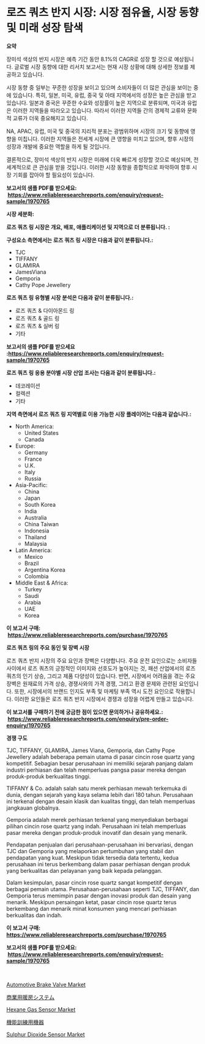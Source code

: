 <p><h1>로즈 쿼츠 반지 시장: 시장 점유율, 시장 동향 및 미래 성장 탐색</h1></p><p><strong>요약</strong></p>
<p><p>장미석 색상의 반지 시장은 예측 기간 동안 8.1%의 CAGR로 성장 할 것으로 예상됩니다. 글로벌 시장 동향에 대한 리서치 보고서는 현재 시장 상황에 대해 상세한 정보를 제공하고 있습니다.</p><p>시장 동향 중 일부는 꾸준한 성장을 보이고 있으며 소비자들이 더 많은 관심을 보이는 중에 있습니다. 특히, 일본, 미국, 유럽, 중국 및 아태 지역에서의 성장은 높은 관심을 받고 있습니다. 일본과 중국은 꾸준한 수요와 성장률이 높은 지역으로 분류되며, 미국과 유럽은 이러한 지역들을 따라오고 있습니다. 따라서 이러한 지역들 간의 경제적 교류와 문화적 교류가 더욱 중요해지고 있습니다.</p><p>NA, APAC, 유럽, 미국 및 중국의 지리적 분포는 광범위하며 시장의 크기 및 동향에 영향을 미칩니다. 이러한 지역들은 전세계 시장에 큰 영향을 미치고 있으며, 향후 시장의 성장과 개발에 중요한 역할을 하게 될 것입니다.</p><p>결론적으로, 장미석 색상의 반지 시장은 미래에 더욱 빠르게 성장할 것으로 예상되며, 전 세계적으로 큰 관심을 받을 것입니다. 이러한 시장 동향을 종합적으로 파악하여 향후 시장 기회를 잡아야 할 필요성이 있습니다.</p></p>
<p><strong>보고서의 샘플 PDF를 받으세요: &nbsp;<a href="https://www.reliableresearchreports.com/enquiry/request-sample/1970765">https://www.reliableresearchreports.com/enquiry/request-sample/1970765</a></strong></p>
<p><strong>시장 세분화:</strong></p>
<p><strong> 로즈 쿼츠 링 시장은 개요, 배포, 애플리케이션 및 지역으로 더 분류됩니다. :</strong></p>
<p><strong>구성요소 측면에서는 로즈 쿼츠 링 시장은 다음과 같이 분류됩니다.:</strong></p>
<p><ul><li>TJC</li><li>TIFFANY</li><li>GLAMIRA</li><li>JamesViana</li><li>Gemporia</li><li>Cathy Pope Jewellery</li></ul></p>
<p><strong> 로즈 쿼츠 링 유형별 시장 분석은 다음과 같이 분류됩니다.:</strong></p>
<p><ul><li>로즈 쿼츠 & 다이아몬드 링</li><li>로즈 쿼츠 & 골드 링</li><li>로즈 쿼츠 & 실버 링</li><li>기타</li></ul></p>
<p><strong>보고서의 샘플 PDF를 받으세요 :<a href="https://www.reliableresearchreports.com/enquiry/request-sample/1970765">https://www.reliableresearchreports.com/enquiry/request-sample/1970765</a></strong></p>
<p><strong> 로즈 쿼츠 링 응용 분야별 시장 산업 조사는 다음과 같이 분류됩니다.:</strong></p>
<p><ul><li>데코레이션</li><li>컬렉션</li><li>기타</li></ul></p>
<p><strong>지역 측면에서 로즈 쿼츠 링 지역별로 이용 가능한 시장 플레이어는 다음과 같습니다.:</strong></p>
<p><ul>
    <li>
        North America:
        <ul>
            <li>United States</li>
            <li>Canada</li>
        </ul>
    </li>
    <li>
        Europe:
        <ul>
            <li>Germany</li>
            <li>France</li>
            <li>U.K.</li>
            <li>Italy</li>
            <li>Russia</li>
        </ul>
    </li>
    <li>
        Asia-Pacific:
        <ul>
            <li>China</li>
            <li>Japan</li>
            <li>South Korea</li>
            <li>India</li>
            <li>Australia</li>
            <li>China Taiwan</li>
            <li>Indonesia</li>
            <li>Thailand</li>
            <li>Malaysia</li>
        </ul>
    </li>
    <li>
        Latin America:
        <ul>
            <li>Mexico</li>
            <li>Brazil</li>
            <li>Argentina Korea</li>
            <li>Colombia</li>
        </ul>
    </li>
    <li>
        Middle East & Africa:
        <ul>
            <li>Turkey</li>
            <li>Saudi</li>
            <li>Arabia</li>
            <li>UAE</li>
            <li>Korea</li>
        </ul>
    </li>
    </ul></p>
<p><strong>이 보고서 구매: &nbsp;<a href="https://www.reliableresearchreports.com/purchase/1970765">https://www.reliableresearchreports.com/purchase/1970765</a></strong></p>
<p><strong>로즈 쿼츠 링의 주요 동인 및 장벽 시장</strong></p>
<p><p>로즈 쿼츠 반지 시장의 주요 요인과 장벽은 다양합니다. 주요 운전 요인으로는 소비자들 사이에서 로즈 쿼츠의 긍정적인 이미지와 선호도가 높아지는 것, 패션 산업에서의 로즈 쿼츠의 인기 상승, 그리고 제품 다양성이 있습니다. 반면, 시장에서 어려움을 겪는 주요 장벽은 원재료의 가격 상승, 경쟁사와의 가격 경쟁, 그리고 환경 문제와 관련된 요인입니다. 또한, 시장에서의 브랜드 인지도 부족 및 마케팅 부족 역시 도전 요인으로 작용합니다. 이러한 요인들은 로즈 쿼츠 반지 시장에서 경쟁과 성장을 어렵게 만들고 있습니다.</p></p>
<p><strong>이 보고서를 구매하기 전에 궁금한 점이 있으면 문의하거나 공유하세요.: &nbsp;<a href="https://www.reliableresearchreports.com/enquiry/pre-order-enquiry/1970765">https://www.reliableresearchreports.com/enquiry/pre-order-enquiry/1970765</a></strong></p>
<p><strong>경쟁 구도</strong></p>
<p><p>TJC, TIFFANY, GLAMIRA, James Viana, Gemporia, dan Cathy Pope Jewellery adalah beberapa pemain utama di pasar cincin rose quartz yang kompetitif. Sebagian besar perusahaan ini memiliki sejarah panjang dalam industri perhiasan dan telah memperluas pangsa pasar mereka dengan produk-produk berkualitas tinggi.</p><p>TIFFANY & Co. adalah salah satu merek perhiasan mewah terkemuka di dunia, dengan sejarah yang kaya selama lebih dari 180 tahun. Perusahaan ini terkenal dengan desain klasik dan kualitas tinggi, dan telah memperluas jangkauan globalnya.</p><p>Gemporia adalah merek perhiasan terkenal yang menyediakan berbagai pilihan cincin rose quartz yang indah. Perusahaan ini telah memperluas pasar mereka dengan produk-produk inovatif dan desain yang menarik.</p><p>Pendapatan penjualan dari perusahaan-perusahaan ini bervariasi, dengan TJC dan Gemporia yang melaporkan pertumbuhan yang stabil dan pendapatan yang kuat. Meskipun tidak tersedia data tertentu, kedua perusahaan ini terus berkembang dalam pasar perhiasan dengan produk yang berkualitas dan pelayanan yang baik kepada pelanggan.</p><p>Dalam kesimpulan, pasar cincin rose quartz sangat kompetitif dengan berbagai pemain utama. Perusahaan-perusahaan seperti TJC, TIFFANY, dan Gemporia terus memimpin pasar dengan inovasi produk dan desain yang menarik. Meskipun persaingan ketat, pasar cincin rose quartz terus berkembang dan menarik minat konsumen yang mencari perhiasan berkualitas dan indah.</p></p>
<p><strong>이 보고서 구매: &nbsp; <a href="https://www.reliableresearchreports.com/purchase/1970765">https://www.reliableresearchreports.com/purchase/1970765</a></strong></p>
<p><strong>보고서의 샘플 PDF를 받으세요: &nbsp;<a href="https://www.reliableresearchreports.com/enquiry/request-sample/1970765">https://www.reliableresearchreports.com/enquiry/request-sample/1970765</a></strong><strong></strong></p>
<p>&nbsp;</p>
<p><p><a href="https://issuu.com/reportprime-2/docs/automotive-brake-valve-market-size-2030.pptx">Automotive Brake Valve Market</a></p><p><a href="https://github.com/EstelWisozk1/Market-Research-Report-List-1/blob/main/916177012106.md">商業用暖房システム</a></p><p><a href="https://github.com/joannagoyvaerts/Market-Research-Report-List-2/blob/main/hexane-gas-sensor-market.md">Hexane Gas Sensor Market</a></p><p><a href="https://github.com/lrlmopnhwd79300/Market-Research-Report-List-1/blob/main/861144912105.md">機能訓練用機器</a></p><p><a href="https://github.com/abdelrhmankishk22/Market-Research-Report-List-3/blob/main/sulphur-dioxide-sensor-market.md">Sulphur Dioxide Sensor Market</a></p></p>